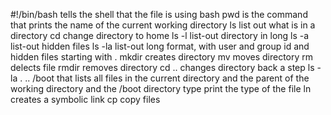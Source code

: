 #!/bin/bash tells the shell that the file is using bash 
pwd is the command that prints the name of the current working directory
ls list out what is in a directory
cd change directory to home
ls -l list-out directory in long
ls -a list-out hidden files
ls -la list-out long format, with user and group id and hidden files starting with .
mkdir creates directory
mv moves directory
rm delects file
rmdir removes directory
cd .. changes directory back a step
ls -la . .. /boot that lists all files  in the current directory and the parent of the working directory and the /boot directory
type print the type of the file
ln creates a symbolic link
cp copy files
